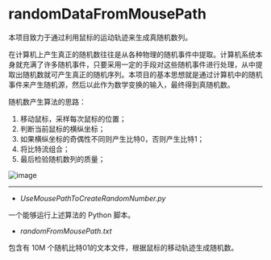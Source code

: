 # randomDataFromMousePath

本项目致力于通过利用鼠标的运动轨迹来生成真随机数列。

在计算机上产生真正的随机数往往是从各种物理的随机事件中提取。计算机系统本身就充满了许多随机事件，只要采用一定的手段对这些随机事件进行处理，从中提取出随机数就可产生真正的随机序列。本项目的基本思想就是通过计算机中的随机事件来产生随机源，然后以此作为数学变换的输入，最终得到真随机数。

随机数产生算法的思路：

1.	移动鼠标，采样每次鼠标的位置；
2.	判断当前鼠标的横纵坐标；
3.	如果横纵坐标的奇偶性不同则产生比特0，否则产生比特1；
4.	将比特流组合；
5.	最后检验随机数列的质量；

![image](https://user-images.githubusercontent.com/29876896/117744840-f9481f00-b23b-11eb-84e6-29b9ed138fa6.png)


---
+ *UseMousePathToCreateRandomNumber.py*

一个能够运行上述算法的 Python 脚本。

+ *randomFromMousePath.txt*

包含有 10M 个随机比特01的文本文件，根据鼠标的移动轨迹生成随机数。
